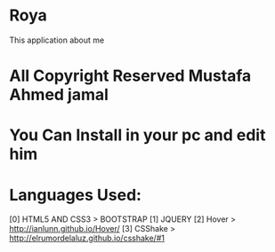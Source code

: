 # Roya
This application about me 

# All Copyright Reserved Mustafa Ahmed jamal 

# You Can Install in your pc and edit him 

# Languages Used: 
[0] HTML5 AND CSS3 > BOOTSTRAP 
[1] JQUERY 
[2] Hover > http://ianlunn.github.io/Hover/
[3] CSShake > http://elrumordelaluz.github.io/csshake/#1
